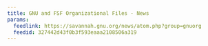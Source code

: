 ```yaml
---
title: GNU and FSF Organizational Files - News
params:
  feedlink: https://savannah.gnu.org/news/atom.php?group=gnuorg
  feedid: 327442d43f0b3f593eaaa2108506a319
---
```

